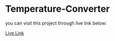# Temperature-Converter

you can visit this project through live link below:

[Live Link](https://yashtanwar1810.github.io/Temperature-Converter/)


